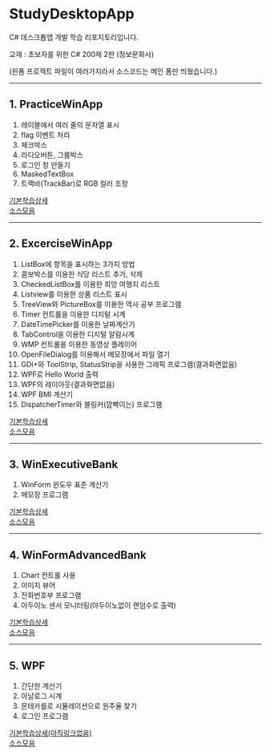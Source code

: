# StudyDesktopApp
C# 데스크톱앱 개발 학습 리포지토리입니다.

교재 : 초보자를 위한 C# 200제 2판 (정보문화사)

(윈폼 프로젝트 파일이 여러가지라서 소스코드는 메인 폼만 띄웠습니다.)

------------------------------------------------------------------------------------------------------------------------

## 1. PracticeWinApp
1. 레이블에서 여러 줄의 문자열 표시
2. flag 이벤트 처리
3. 체크박스
4. 라디오버튼, 그룹박스
5. 로그인 창 만들기
6. MaskedTextBox
7. 트랙바(TrackBar)로 RGB 컬러 조정

[기본학습상세](https://github.com/SeoDongWoo1216/StudyDesktopApp/blob/main/WinFormApp/21_03_09_128_PracticeWinApp/Readme.md) <br>
[소스모음](https://github.com/SeoDongWoo1216/StudyDesktopApp/tree/main/WinFormApp/21_03_09_128_PracticeWinApp)

------------------------------------------------------------------------------------------------------------------------

## 2. ExcerciseWinApp
1. ListBox에 항목을 표시하는 3가지 방법
2. 콤보박스를 이용한 식당 리스트 추가, 삭제
3. CheckedListBox를 이용한 희망 여행지 리스트
4. Listview를 이용한 상품 리스트 표시
5. TreeView와 PictureBox를 이용한 역사 공부 프로그램
6. Timer 컨트롤을 이용한 디지털 시계
7. DateTimePicker를 이용한 날짜계산기
8. TabControl을 이용한 디지털 알람시계
9. WMP 컨트롤을 이용한 동영상 플레이어
10. OpenFileDialog를 이용해서 메모장에서 파일 열기
11. GDI+와 ToolStrip, StatusStrip을 사용한 그래픽 프로그램(결과화면없음)
12. WPF로 Hello World 출력
13. WPF의 레이아웃(결과화면없음)
14. WPF BMI 계산기
15. DispatcherTimer와 블링커(깜빡이는) 프로그램

[기본학습상세](https://github.com/SeoDongWoo1216/StudyDesktopApp/blob/main/WinFormApp/21_03_10_140_ExcerciseWinApp/Readme.md) <br>
[소스모음](https://github.com/SeoDongWoo1216/StudyDesktopApp/tree/main/WinFormApp/21_03_10_140_ExcerciseWinApp)


------------------------------------------------------------------------------------------------------------------------

## 3. WinExecutiveBank
1. WinForm 윈도우 표준 계산기
2. 메모장 프로그램

[기본학습상세](https://github.com/SeoDongWoo1216/StudyDesktopApp/blob/main/WinFormApp/WinExecutiveBank/Readme.md) <br>
[소스모음](https://github.com/SeoDongWoo1216/StudyDesktopApp/tree/main/WinFormApp/WinExecutiveBank)

------------------------------------------------------------------------------------------------------------------------

## 4. WinFormAdvancedBank
1. Chart 컨트롤 사용
2. 이미지 뷰어
3. 전화번호부 프로그램
4. 아두이노 센서 모니터링(아두이노없이 랜덤수로 출력)

[기본학습상세](https://github.com/SeoDongWoo1216/StudyDesktopApp/blob/main/WinFormApp/210315_WinFormAdvancedBank/Readme.md) <br>
[소스모음](https://github.com/SeoDongWoo1216/StudyDesktopApp/tree/main/WinFormApp/210315_WinFormAdvancedBank)

------------------------------------------------------------------------------------------------------------------------

## 5. WPF
1. 간단한 계산기
2. 아날로그 시계
3. 몬테카를로 시뮬레이션으로 원주율 찾기
4. 로그인 프로그램

[기본학습상세(아직링크없음)]() <br>
[소스모음](https://github.com/SeoDongWoo1216/StudyDesktopApp/tree/main/WPFApp)
